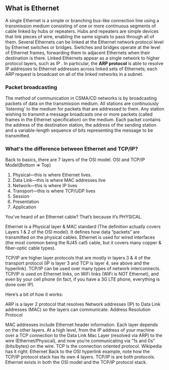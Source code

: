 ## What is Ethernet
A single Ethernet is a simple or branching bus-like connection line using a transmission medium consisting of one or more continuous segments of cable linked by hubs or repeaters. Hubs and repeaters are simple devices that link pieces of wire, enabling the same signals to pass through all of them. Several Ethernets can be linked at the Ethernet network protocol level by Ethernet switches or bridges. Switches and bridges operate at the level of Ethernet frames, forwarding them to adjacent Ethernets when their destination is there. Linked Ethernets appear as a single network to higher protocol layers, such as IP . In particular, the __ARP protocol__ is able to resolve IP addresses to Ethernet addresses across linked sets of Ethernets; each ARP request is broadcast on all of the linked networks in a subnet.

### Packet broadcasting 
The method of communication in CSMA/CD networks is by broadcasting packets of data on the transmission medium. All stations are continuously ‘listening' to the medium for packets that are addressed to them. Any station wishing to transmit a message broadcasts one or more packets (called frames in the Ethernet specification) on the medium. Each packet contains the address of the destination station, the address of the sending station and a variable-length sequence of bits representing the message to be transmitted. 



### What's the difference between Ethernet and TCP/IP?

Back to basics, there are 7 layers of the OSI model. 
OSI and TCP/IP Model(Bottom => Top)

1. Physical—this is where Ethernet lives.  
2. Data Link—this is where MAC addresses live
3. Network—this is where IP lives
4. Transport—this is where TCP/UDP lives
5. Session
6. Presentation
7. Application
 
You’ve heard of an Ethernet cable?  That’s because it’s PHYSICAL.

Ethernet is a Physical layer & MAC standard (The definition actually covers Layers 1 & 2 of the OSI model).  It defines how data “packets” are transmitted on the physical cables.  Ethernet is used for wired interfaces (the most common being the RJ45 cat5 cable, but it covers many copper & fiber-optic cable types).

TCP/IP are higher layer protocols that are mostly in layers 3 & 4 of the transport protocol (IP is layer 3 and TCP is layer 4, see above and the hyperlink).  TCP/IP can be used over many types of network interconnects.  TCP/IP is used on Ethernet links, on WiFi links (WiFi is NOT Ethernet), and even by your cell phone (in fact, if you have a 3G LTE phone, everything is done over IP).

Here’s a bit of how it works:

ARP is a layer 2 protocol that resolves Network addresses (IP) to Data Link addresses (MAC) so the layers can communicate.  Address Resolution Protocol

MAC addresses include Ethernet header information.  Each layer depends on the other layers.  At a high level, from the IP address of your machine over a TCP connection to the Data Link Mac Layer (resolved via ARP) to the wire (Ethernet/Physical), and now you’re communicating via “1s and 0s” (bits/bytes) on the wire.
TCP is the connection oriented protocol.  Wikipedia has it right:  Ethernet
Back to the OSI hyperlink example, note how the TCP/IP protocol stack has its own 4 layers. TCP/IP is are both protocols.  Ethernet exists in both the OSI model and the TCP/IP protocol stack.  

